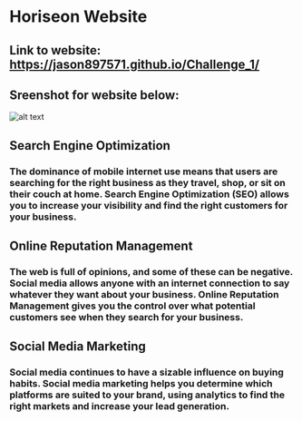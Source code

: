 # Horiseon Website

## Link to website: https://jason897571.github.io/Challenge_1/


## Sreenshot for website below:
![alt text](/assets/images/digital-marketing-meeting.jpg)

## Search Engine Optimization

### The dominance of mobile internet use means that users are searching for the right business as they travel, shop, or sit on their couch at home. Search Engine Optimization (SEO) allows you to increase your visibility and find the right customers for your business.

## Online Reputation Management

### The web is full of opinions, and some of these can be negative. Social media allows anyone with an internet connection to say whatever they want about your business. Online Reputation Management gives you the control over what potential customers see when they search for your business.

## Social Media Marketing

### Social media continues to have a sizable influence on buying habits. Social media marketing helps you determine which platforms are suited to your brand, using analytics to find the right markets and increase your lead generation.
